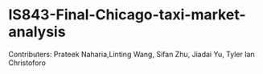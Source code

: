 # IS843-Final-Chicago-taxi-market-analysis
Contributers: Prateek Naharia,Linting Wang, Sifan Zhu, Jiadai Yu, Tyler Ian Christoforo

